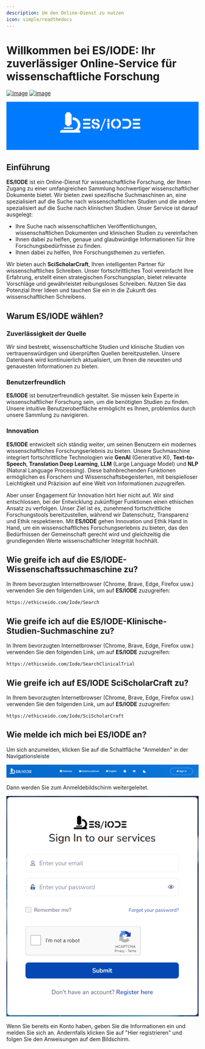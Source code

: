 ```yaml
---
description: Um den Online-Dienst zu nutzen
icon: simple/readthedocs
---
```

# Willkommen bei ES/IODE: Ihr zuverlässiger Online-Service für wissenschaftliche Forschung

[![image](https://img.shields.io/badge/version-3.4.2-blue)](changelog.md)
[![image](https://img.shields.io/badge/.NET-5C2D91?logo=.net&logoColor=white)](https://learn.microsoft.com/dotnet/)

[![logo](assets/background_es-iode-logo-v3.png)](https://ethicseido.com/Iode/Iode)


## **Einführung**

__ES/IODE__ ist ein Online-Dienst für wissenschaftliche Forschung, der Ihnen Zugang zu einer umfangreichen Sammlung hochwertiger wissenschaftlicher Dokumente bietet. Wir bieten zwei spezifische Suchmaschinen an, eine spezialisiert auf die Suche nach wissenschaftlichen Studien und die andere spezialisiert auf die Suche nach klinischen Studien.
Unser Service ist darauf ausgelegt:

- Ihre Suche nach wissenschaftlichen Veröffentlichungen, wissenschaftlichen Dokumenten und klinischen Studien zu vereinfachen
- Ihnen dabei zu helfen, genaue und glaubwürdige Informationen für Ihre Forschungsbedürfnisse zu finden.
- Ihnen dabei zu helfen, Ihre Forschungsthemen zu vertiefen.

Wir bieten auch __SciScholarCraft__, Ihren intelligenten Partner für wissenschaftliches Schreiben. Unser fortschrittliches Tool vereinfacht Ihre Erfahrung, erstellt einen strategischen Forschungsplan, bietet relevante Vorschläge und gewährleistet reibungsloses Schreiben. Nutzen Sie das Potenzial Ihrer Ideen und tauchen Sie ein in die Zukunft des wissenschaftlichen Schreibens.

## **Warum ES/IODE wählen?**

<!-- ### Erweiterte Suche
__ES/IODE__ bietet erweiterte Suchmöglichkeiten, mit denen Sie Ihre Suchkriterien festlegen können, um spezifische Ergebnisse zu erhalten. Sie können nach Bereich, Datum, Autoren, Stichwörtern und vielem mehr filtern. Dies stellt sicher, dass Sie relevante Ergebnisse für Ihr Thema erhalten. -->

### Zuverlässigkeit der Quelle
Wir sind bestrebt, wissenschaftliche Studien und klinische Studien von vertrauenswürdigen und überprüften Quellen bereitzustellen. Unsere Datenbank wird kontinuierlich aktualisiert, um Ihnen die neuesten und genauesten Informationen zu bieten.

### Benutzerfreundlich
__ES/IODE__ ist benutzerfreundlich gestaltet. Sie müssen kein Experte in wissenschaftlicher Forschung sein, um die benötigten Studien zu finden. Unsere intuitive Benutzeroberfläche ermöglicht es Ihnen, problemlos durch unsere Sammlung zu navigieren.

### Innovation
__ES/IODE__ entwickelt sich ständig weiter, um seinen Benutzern ein modernes wissenschaftliches Forschungserlebnis zu bieten. Unsere Suchmaschine integriert fortschrittliche Technologien wie __GenAI__ (Generative KI), __Text-to-Speech__, __Translation Deep Learning__, __LLM__ (Large Language Model) und __NLP__ (Natural Language Processing). Diese bahnbrechenden Funktionen ermöglichen es Forschern und Wissenschaftsbegeisterten, mit beispielloser Leichtigkeit und Präzision auf eine Welt von Informationen zuzugreifen.

Aber unser Engagement für Innovation hört hier nicht auf. Wir sind entschlossen, bei der Entwicklung zukünftiger Funktionen einen ethischen Ansatz zu verfolgen. Unser Ziel ist es, zunehmend fortschrittliche Forschungstools bereitzustellen, während wir Datenschutz, Transparenz und Ethik respektieren. Mit __ES/IODE__ gehen Innovation und Ethik Hand in Hand, um ein wissenschaftliches Forschungserlebnis zu bieten, das den Bedürfnissen der Gemeinschaft gerecht wird und gleichzeitig die grundlegenden Werte wissenschaftlicher Integrität hochhält.

## **Wie greife ich auf die ES/IODE-Wissenschaftssuchmaschine zu?**

In Ihrem bevorzugten Internetbrowser (Chrome, Brave, Edge, Firefox usw.) verwenden Sie den folgenden Link, um auf __ES/IODE__ zuzugreifen:


```
https://ethicseido.com/Iode/Search
```

## **Wie greife ich auf die ES/IODE-Klinische-Studien-Suchmaschine zu?**

In Ihrem bevorzugten Internetbrowser (Chrome, Brave, Edge, Firefox usw.) verwenden Sie den folgenden Link, um auf __ES/IODE__ zuzugreifen:



```
https://ethicseido.com/Iode/SearchClinicalTrial
```


## **Wie greife ich auf ES/IODE SciScholarCraft zu?**

In Ihrem bevorzugten Internetbrowser (Chrome, Brave, Edge, Firefox usw.) verwenden Sie den folgenden Link, um auf __ES/IODE__ zuzugreifen:



```
https://ethicseido.com/Iode/SciScholarCraft
```

## **Wie melde ich mich bei ES/IODE an?**

Um sich anzumelden, klicken Sie auf die Schaltfläche "Anmelden" in der Navigationsleiste

![Navigationsleiste](assets/navbar.png)

Dann werden Sie zum Anmeldebildschirm weitergeleitet.

![Anmeldung](assets/login.png)

Wenn Sie bereits ein Konto haben, geben Sie die Informationen ein und melden Sie sich an. Andernfalls klicken Sie auf "Hier registrieren" und folgen Sie den Anweisungen auf dem Bildschirm.
